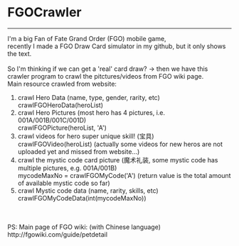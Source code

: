 # FGOCrawler
---
I'm a big Fan of Fate Grand Order (FGO) mobile game, <br/>
recently I made a FGO Draw Card simulator in my github, but it only shows the text.<br/>
<br/>
So I'm thinking if we can get a 'real' card draw? -> then we have this crawler program to crawl the pitctures/videos from FGO wiki page.
<br/>
Main resource crawled from website:<br/>
1. crawl Hero Data (name, type, gender, rarity, etc)<br/>
crawlFGOHeroData(heroList)
2. crawl Hero Pictures (most hero has 4 pictures, i.e. 001A/001B/001C/001D)<br/>
crawlFGOPicture(heroList, 'A')
3. crawl videos for hero super unique skill! (宝具)<br/>
crawlFGOVideo(heroList)
(actually some videos for new heros are not uploaded yet and missed from website...)<br/>
4. crawl the mystic code card picture (魔术礼装, some mystic code has multiple pictures, e.g. 001A/001B)<br/>
mycodeMaxNo = crawlFGOMyCode('A')
(return value is the total amount of available mystic code so far)<br/>
5. crawl Mystic code data (name, rarity, skills, etc)<br/>
crawlFGOMyCodeData(int(mycodeMaxNo))<br/>
<br>
<br>
PS: Main page of FGO wiki: (with Chinese language)<br/>
http://fgowiki.com/guide/petdetail

